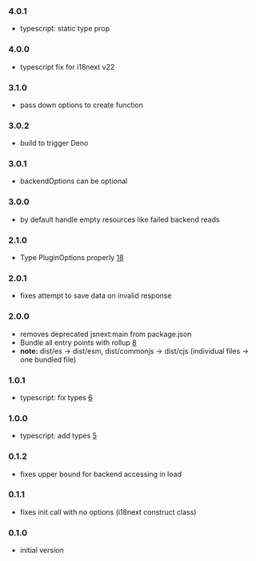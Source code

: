 ### 4.0.1

- typescript: static type prop

### 4.0.0

- typescript fix for i18next v22

### 3.1.0

- pass down options to create function

### 3.0.2

- build to trigger Deno

### 3.0.1

- backendOptions can be optional

### 3.0.0

- by default handle empty resources like failed backend reads

### 2.1.0

- Type PluginOptions properly [18](https://github.com/i18next/i18next-chained-backend/pull/18)

### 2.0.1

- fixes attempt to save data on invalid response

### 2.0.0

- removes deprecated jsnext:main from package.json
- Bundle all entry points with rollup [8](https://github.com/i18next/i18next-chained-backend/pull/8)
- **note:** dist/es -> dist/esm, dist/commonjs -> dist/cjs (individual files -> one bundled file)

### 1.0.1

- typescript: fix types [6](https://github.com/i18next/i18next-chained-backend/pull/6)

### 1.0.0

- typescript: add types [5](https://github.com/i18next/i18next-chained-backend/pull/5)

### 0.1.2

- fixes upper bound for backend accessing in load

### 0.1.1

- fixes init call with no options (i18next construct class)

### 0.1.0

- initial version
